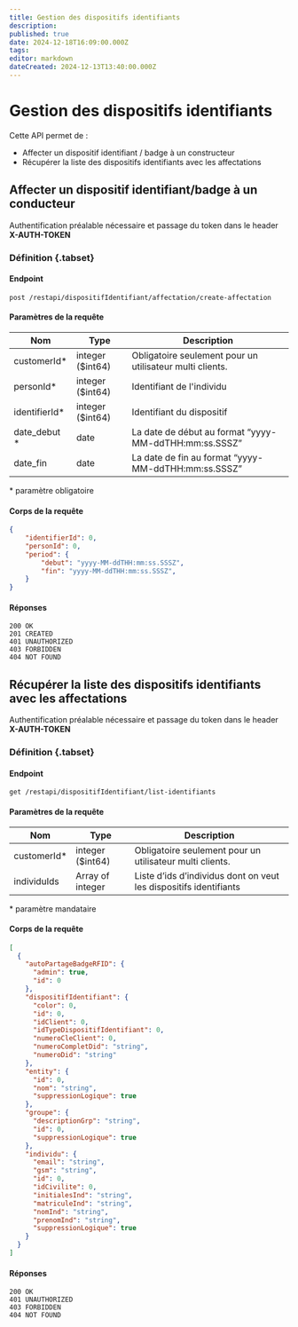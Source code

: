 ```yaml
---
title: Gestion des dispositifs identifiants
description: 
published: true
date: 2024-12-18T16:09:00.000Z
tags: 
editor: markdown
dateCreated: 2024-12-13T13:40:00.000Z
---
```


# Gestion des dispositifs identifiants

Cette API permet de :
- Affecter un dispositif identifiant / badge à un constructeur
- Récupérer la liste des dispositifs identifiants avec les affectations

## Affecter un dispositif identifiant/badge à un conducteur

Authentification préalable nécessaire et passage du token dans le header **X-AUTH-TOKEN**

### Définition {.tabset}

#### Endpoint
```
post /restapi/dispositifIdentifiant/affectation/create-affectation
```
#### Paramètres de la requête
| Nom            | Type             | Description                |
| -------------- | ---------------- | -------------------------- |
| customerId*    | integer ($int64) | Obligatoire seulement pour un utilisateur multi clients.       |
| personId*      | integer ($int64) | Identifiant de l'individu                                      |
| identifierId*  | integer ($int64) | Identifiant du dispositif                                      |
| date_debut *   | date             | La date de début au format “yyyy-MM-ddTHH:mm:ss.SSSZ”          |
| date_fin      | date             | La date de fin au format “yyyy-MM-ddTHH:mm:ss.SSSZ”            |

\* paramètre obligatoire

#### Corps de la requête
```JSON
{
    "identifierId": 0,
    "personId": 0,
    "period": {
        "debut": "yyyy-MM-ddTHH:mm:ss.SSSZ",
        "fin": "yyyy-MM-ddTHH:mm:ss.SSSZ",
    }
}
```
#### Réponses
```application/json;charset=utf-8
200 OK
201 CREATED
401 UNAUTHORIZED
403 FORBIDDEN
404 NOT FOUND
```

## Récupérer la liste des dispositifs identifiants avec les affectations

Authentification préalable nécessaire et passage du token dans le header **X-AUTH-TOKEN**

### Définition {.tabset}

#### Endpoint
```
get /restapi/dispositifIdentifiant/list-identifiants
```
#### Paramètres de la requête
| Nom            | Type             | Description                |
| -------------- | ---------------- | -------------------------- |
| customerId*    | integer ($int64) | Obligatoire seulement pour un utilisateur multi clients.       |
| individuIds    | Array of integer | Liste d’ids d’individus dont on veut les dispositifs identifiants |

\* paramètre mandataire

#### Corps de la requête
```JSON
[
  {
    "autoPartageBadgeRFID": {
      "admin": true,
      "id": 0
    },
    "dispositifIdentifiant": {
      "color": 0,
      "id": 0,
      "idClient": 0,
      "idTypeDispositifIdentifiant": 0,
      "numeroCleClient": 0,
      "numeroCompletDid": "string",
      "numeroDid": "string"
    },
    "entity": {
      "id": 0,
      "nom": "string",
      "suppressionLogique": true
    },
    "groupe": {
      "descriptionGrp": "string",
      "id": 0,
      "suppressionLogique": true
    },
    "individu": {
      "email": "string",
      "gsm": "string",
      "id": 0,
      "idCivilite": 0,
      "initialesInd": "string",
      "matriculeInd": "string",
      "nomInd": "string",
      "prenomInd": "string",
      "suppressionLogique": true
    }
  }
]
```
#### Réponses
```application/json;charset=utf-8
200 OK
401 UNAUTHORIZED
403 FORBIDDEN
404 NOT FOUND
```

